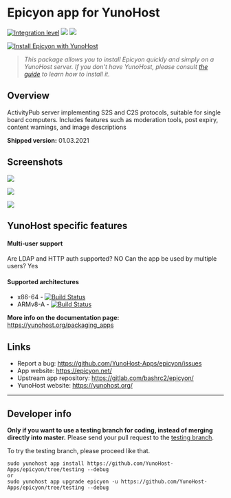 

# Epicyon app for YunoHost

[![Integration level](https://dash.yunohost.org/integration/epicyon.svg)](https://dash.yunohost.org/appci/app/epicyon) ![](https://ci-apps.yunohost.org/ci/badges/epicyon.status.svg) ![](https://ci-apps.yunohost.org/ci/badges/epicyon.maintain.svg)

[![Install Epicyon with YunoHost](https://install-app.yunohost.org/install-with-yunohost.svg)](https://install-app.yunohost.org/?app=epicyon)

> *This package allows you to install Epicyon quickly and simply on a YunoHost server.
If you don't have YunoHost, please consult [the guide](https://yunohost.org/#/install) to learn how to install it.*

## Overview
ActivityPub server implementing S2S and C2S protocols, suitable for single board computers. Includes features such as moderation tools, post expiry, content warnings, and image descriptions

**Shipped version:** 01.03.2021

## Screenshots

![](https://user-content.gitlab-static.net/930ea132a7a3a86dbc20782644a54e80a646d5f3/68747470733a2f2f65706963796f6e2e6e65742f696d672f73637265656e73686f745f6c696768742e6a7067)

![](https://user-content.gitlab-static.net/3e7464f70018b45c4664ec28a98f3b39ea2258f8/68747470733a2f2f65706963796f6e2e6e65742f696d672f73637265656e73686f745f737461726c696768742e6a7067)

![](https://user-content.gitlab-static.net/3a2f50083b88e221883ae2d70ddf86a4d79ef466/68747470733a2f2f65706963796f6e2e6e65742f696d672f73637265656e73686f745f6c6f67696e2e6a7067)


## YunoHost specific features

#### Multi-user support

Are LDAP and HTTP auth supported? NO
Can the app be used by multiple users? Yes

#### Supported architectures

* x86-64 - [![Build Status](https://ci-apps.yunohost.org/ci/logs/epicyon%20%28Apps%29.svg)](https://ci-apps.yunohost.org/ci/apps/epicyon/)
* ARMv8-A - [![Build Status](https://ci-apps-arm.yunohost.org/ci/logs/epicyon%20%28Apps%29.svg)](https://ci-apps-arm.yunohost.org/ci/apps/epicyon/)


**More info on the documentation page:**
https://yunohost.org/packaging_apps

## Links

 * Report a bug: https://github.com/YunoHost-Apps/epicyon/issues
 * App website: https://epicyon.net/
 * Upstream app repository: https://gitlab.com/bashrc2/epicyon/
 * YunoHost website: https://yunohost.org/

---

## Developer info

**Only if you want to use a testing branch for coding, instead of merging directly into master.**
Please send your pull request to the [testing branch](https://github.com/YunoHost-Apps/epicyon/tree/testing).

To try the testing branch, please proceed like that.
```
sudo yunohost app install https://github.com/YunoHost-Apps/epicyon/tree/testing --debug
or
sudo yunohost app upgrade epicyon -u https://github.com/YunoHost-Apps/epicyon/tree/testing --debug
```
